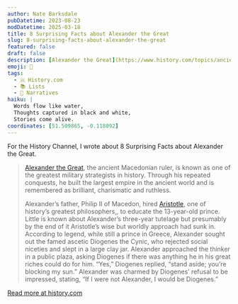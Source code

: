 ```yaml
---
author: Nate Barksdale
pubDatetime: 2023-08-23
modDatetime: 2025-03-18
title: 8 Surprising Facts about Alexander the Great
slug: 8-surprising-facts-about-alexander-the-great
featured: false
draft: false
description: [Alexander the Great](https://www.history.com/topics/ancient-rome/alexander-the-great), the ancient Macedonian ruler, is known as one of the greatest military s...
emoji: 📝
tags:
  - 🇭 History.com
  - 📚 Lists
  - 💬 Narratives
haiku: |
  Words flow like water,
  Thoughts captured in black and white,
  Stories come alive.
coordinates: [51.509865, -0.118092]
---
```


For the History Channel, I wrote about 8 Surprising Facts about Alexander the Great.

> [Alexander the Great](https://www.history.com/topics/ancient-rome/alexander-the-great), the ancient Macedonian ruler, is known as one of the greatest military strategists in history. Through his repeated conquests, he built the largest empire in the ancient world and is remembered as brilliant, charismatic and ruthless.
>
> Alexander’s father, Philip II of Macedon, hired [Aristotle](https://www.history.com/topics/ancient-greece/aristotle), one of history’s greatest philosophers,, to educate the 13-year-old prince. Little is known about Alexander’s three-year tutelage but presumably by the end of it Aristotle’s wise but worldly approach had sunk in. According to legend, while still a prince in Greece, Alexander sought out the famed ascetic Diogenes the Cynic, who rejected social niceties and slept in a large clay jar. Alexander approached the thinker in a public plaza, asking Diogenes if there was anything he in his great riches could do for him. “Yes,” Diogenes replied, “stand aside; you’re blocking my sun.” Alexander was charmed by Diogenes’ refusal to be impressed, stating, “If I were not Alexander, I would be Diogenes.”

[Read more at history.com](https://www.history.com/news/eight-surprising-facts-about-alexander-the-great)
